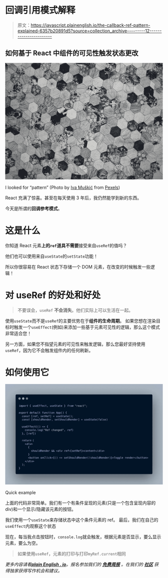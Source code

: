 # 回调引用模式解释

> 原文：<https://javascript.plainenglish.io/the-callback-ref-pattern-explained-6357b20891d5?source=collection_archive---------12----------------------->

## 如何基于 React 中组件的可见性触发状态更改

![](img/4ecef1385333905e6c15b359113d3e72.png)

I looked for “pattern” (Photo by [Iva Muškić](https://www.pexels.com/@ivaoo?utm_content=attributionCopyText&utm_medium=referral&utm_source=pexels) from [Pexels](https://www.pexels.com/photo/gray-and-black-hive-printed-textile-691710/?utm_content=attributionCopyText&utm_medium=referral&utm_source=pexels))

React 充满了惊喜。甚至在每天使用 3 年后，我仍然能学到新的东西。

今天是所谓的**回调参考模式**。

# 这是什么

你知道 React 元素**上的`ref`道具不需要**接受来自`useRef`的值吗？

他们也可以使用来自`useState`的`setState`功能！

所以你很容易在 React 状态下存储一个 DOM 元素，在改变的时候触发一些逻辑！

# 对 useRef 的好处和好处

> 不要误会，`useRef` **不会消失**。他们实际上可以生活在一起。

使用`useState`而不是`useRef`的主要优势在于**组件的生命周期**。
如果您想在渲染目标时触发一个`useEffect`(例如)来添加一些基于元素可见性的逻辑，那么这个模式非常适合您！

另一方面，如果您不指望元素的可见性来触发逻辑，那么您最好坚持使用`useRef`，因为它不会触发组件内的任何刷新。

# 如何使用它

![](img/c56942aa71922d9b6a3603816d9baf20.png)

Quick example

上面的代码非常简单。我们有一个有条件呈现的元素(只是一个包含呈现内容的 div)和一个显示/隐藏该元素的按钮。

我们使用一个`useState`来存储状态中这个条件元素的 ref。
最后，我们在自己的`useEffect`内观察这个状态

现在，每当我点击按钮时，`console.log`就会触发，根据元素是否显示，要么显示元素，要么为空。

> 如果使用`useRef`，元素的打印与打印`myRef.current`相同

*更多内容请看*[***plain English . io***](http://plainenglish.io/)*。报名参加我们的* [***免费周报***](http://newsletter.plainenglish.io/) *。在我们的* [***社区***](https://discord.gg/GtDtUAvyhW) *获得独家获得写作机会和建议。*
